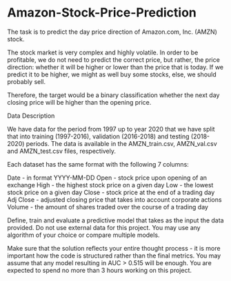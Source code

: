 # Amazon-Stock-Price-Prediction

The task is to predict the day price direction of Amazon.com, Inc. (AMZN) stock.

The stock market is very complex and highly volatile. In order to be profitable, we do not need to predict the correct price, but rather, the price direction: whether it will be higher or lower than the price that is today. If we predict it to be higher, we might as well buy some stocks, else, we should probably sell.

Therefore, the target would be a binary classification whether the next day closing price will be higher than the opening price.

Data Description

We have data for the period from 1997 up to year 2020 that we have split that into training (1997-2016), validation (2016-2018) and testing (2018-2020) periods. The data is available in the AMZN_train.csv, AMZN_val.csv and AMZN_test.csv files, respectively.

Each dataset has the same format with the following 7 columns:

Date - in format YYYY-MM-DD
Open - stock price upon opening of an exchange
High - the highest stock price on a given day
Low - the lowest stock price on a given day
Close - stock price at the end of a trading day
Adj Close - adjusted closing price that takes into account corporate actions
Volume - the amount of shares traded over the course of a trading day



Define, train and evaluate a predictive model that takes as the input the data provided. Do not use external data for this project. You may use any algorithm of your choice or compare multiple models.

Make sure that the solution reflects your entire thought process - it is more important how the code is structured rather than the final metrics. You may assume that any model resulting in AUC > 0.515 will be enough. You are expected to spend no more than 3 hours working on this project.
